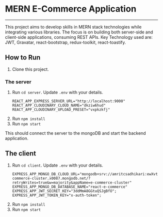# MERN E-Commerce Application

---
This project aims to develop skills in MERN stack technologies while integrating various libraries. The focus is on building both server-side and client-side applications, consuming REST APIs. Key Technology used are: JWT, Gravatar, react-bootstrap, redux-toolkit, react-toastify.

## How to Run 
1.  Clone this project.

### The server


1.  Run `cd server`. Update `.env` with your details.
     ```shell
    REACT_APP_EXPRESS_SERVER_URL="http://localhost:9000"
    REACT_APP_CLOUDINARY_CLOUD_NAME="dkziw6hud"
    REACT_APP_CLOUDINARY_UPLOAD_PRESET="vxpkzkfj"
    ```
2.  Run `npm install`
3.  Run `npm start`

This should connect the server to the mongoDB and start the backend application.

## The client
1.  Run `cd client`. Update `.env` with your details.
    ```shell
    EXPRESS_APP_MONGO_DB_CLOUD_URL="mongodb+srv://amritcsadhikari:ewXvtYKTg3hqUFVn@e-commerce-cluster.x0087.mongodb.net/?retryWrites=true&w=majority&appName=e-commerce-cluster"
    EXPRESS_APP_MONGO_DB_DATABASE_NAME="react-e-commerce"
    EXPRESS_APP_JWT_SECRET_KEY="3ddMmA8GGtuQSJgBfO";
    EXPRESS_APP_JWT_TOKEN_KEY="x-auth-token";
    ```
2.  Run `npm install`
3.  Run `npm start`